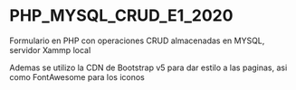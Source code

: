 # PHP_MYSQL_CRUD_E1_2020
Formulario en PHP con operaciones CRUD almacenadas en MYSQL, servidor Xammp local

Ademas se utilizo la CDN de Bootstrap v5 para dar estilo a las paginas, asi como FontAwesome para los iconos
